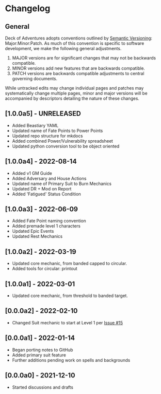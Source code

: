 # Changelog

## General

Deck of Adventures adopts conventions outlined by
[Semantic Versioning](https://semver.org/): Major:Minor:Patch. As much of this convention
is specific to software development, we make the following general adjustments.

1. MAJOR versions are for significant changes that may not be backwards compatible. 
2. MINOR versions add new features that are backwards compatible. 
3. PATCH versions are backwards compatible adjustments to central governing documents.

While untracked edits may change individual pages and patches may systematically change
multiple pages, minor and major versions will be accompanied by descriptors detailing
the nature of these changes.

## [1.0.0a5] - UNRELEASED
+ Added Beastiary YAML
+ Updated name of Fate Points to Power Points
+ Updated repo structure for mkdocs
+ Added combined Power/Vulnerability spreadsheet
+ Updated python conversion tool to be object oriented

## [1.0.0a4] - 2022-08-14
+ Added v1 GM Guide
+ Added Adversary and House Actions
+ Updated name of Primary Suit to Burn Mechanics
+ Updated DR + Mod on Report
+ Added 'Fatigued' Status Condition

## [1.0.0a3] - 2022-06-09
+ Added Fate Point naming convention
+ Added premade level 1 characters
+ Updated Epic Events
+ Updated Rest Mechanics
 
## [1.0.0a2] - 2022-03-19
+ Updated core mechanic, from banded capped to circular.
+ Added tools for circular: printout

## [1.0.0a1] - 2022-03-01
+ Updated core mechanic, from threshold to banded target.

## [0.0.0a2] - 2022-02-10
+ Changed Suit mechanic to start at Level 1 per 
  [Issue #15](https://github.com/DeckofAdventures/TheGame/issues/15)

## [0.0.0a1] - 2022-01-14
+ Began porting notes to GitHub
+ Added primary suit feature
+ Further additions pending work on spells and backgrounds

## [0.0.0a0] - 2021-12-10
+ Started discussions and drafts

